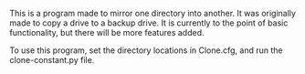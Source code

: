 This is a program made to mirror one directory into another. It was originally
made to copy a drive to a backup drive. It is currently to the point of basic
functionality, but there will be more features added.

To use this program, set the directory locations in Clone.cfg, and run the
clone-constant.py file.
